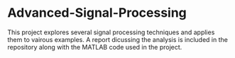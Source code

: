 # Advanced-Signal-Processing

This project explores several signal processing techniques and applies them to vairous examples. A report dicussing the analysis is included in the repository along with the MATLAB code used in the project.
